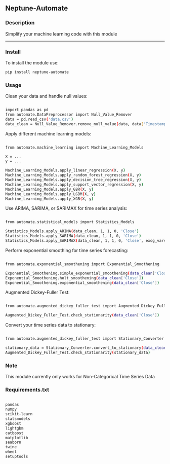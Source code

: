 ## Neptune-Automate
### Description
Simplify your machine learning code with this module

---

### Install
To install the module use:

```bash
pip install neptune-automate
```

### Usage

Clean your data and handle null values:

```bash

import pandas as pd
from automate.DataPreprocessor import Null_Value_Remover
data = pd.read_csv('data.csv')
data_clean = Null_Value_Remover.remove_null_value(data, data['Timestamp_or_Categorical Column'])

```

Apply different machine learning models:

```bash

from automate.machine_learning import Machine_Learning_Models

X = ...
y = ...

Machine_Learning_Models.apply_linear_regression(X, y)
Machine_Learning_Models.apply_random_forest_regression(X, y)
Machine_Learning_Models.apply_decision_tree_regression(X, y)
Machine_Learning_Models.apply_support_vector_regression(X, y)
Machine_Learning_Models.apply_GBR(X, y)
Machine_Learning_Models.apply_LGBM(X, y)
Machine_Learning_Models.apply_XGB(X, y)

```

Use ARIMA, SARIMA, or SARIMAX for time series analysis:

```bash

from automate.statistical_models import Statistics_Models

Statistics_Models.apply_ARIMA(data_clean, 1, 1, 0, 'Close')
Statistics_Models.apply_SARIMA(data_clean, 1, 1, 0, 'Close')
Statistics_Models.apply_SARIMAX(data_clean, 1, 1, 0, 'Close', exog_vars=['Open', 'High', 'Low'])

```

Perform exponential smoothing for time series forecasting:

```bash

from automate.exponential_smoothening import Exponential_Smoothening

Exponential_Smoothening.simple_exponential_smoothening(data_clean['Close'])
Exponential_Smoothening.holt_smoothening(data_clean['Close'])
Exponential_Smoothening.exponential_smoothening(data_clean['Close'])

```

Augmented Dickey-Fuller Test:

```bash

from automate.augmented_dickey_fuller_test import Augmented_Dickey_Fuller_Test

Augmented_Dickey_Fuller_Test.check_stationarity(data_clean['Close'])

```

Convert your time series data to stationary:

```bash

from automate.augmented_dickey_fuller_test import Stationary_Converter

stationary_data = Stationary_Converter.convert_to_stationary(data_clean['Close'])
Augmented_Dickey_Fuller_Test.check_stationarity(stationary_data)

```

### Note

This module currently only works for Non-Categorical Time Series Data

### Requirements.txt

```bash

pandas
numpy
scikit-learn
statsmodels
xgboost
lightgbm
catboost
matplotlib
seaborn
twine
wheel
setuptools

```